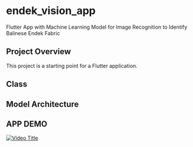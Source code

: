 # endek_vision_app

Flutter App with Machine Learning Model for Image Recognition to Identify Balinese Endek Fabric

## Project Overview

This project is a starting point for a Flutter application.

## Class
## Model Architecture
## APP DEMO

[![Video Title](https://img.youtube.com/vi/jmW2Vx81aC0&t=28s/0.jpg)](https://www.youtube.com/watch?v=jmW2Vx81aC0&t=28s)
